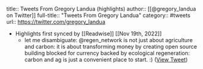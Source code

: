 title:: Tweets From Gregory Landua (highlights)
author:: [[@gregory_landua on Twitter]]
full-title:: "Tweets From Gregory Landua"
category:: #tweets
url:: https://twitter.com/gregory_landua

- Highlights first synced by [[Readwise]] [[Nov 19th, 2022]]
	- let me disambiguate:
	  @regen_network is not just about agriculture and carbon: it is about transforming money by creating open source building blocked for currency backed by ecological regeneration: carbon and ag is just a convenient place to start.  :) ([View Tweet](https://twitter.com/gregory_landua/status/1459217808794001411))